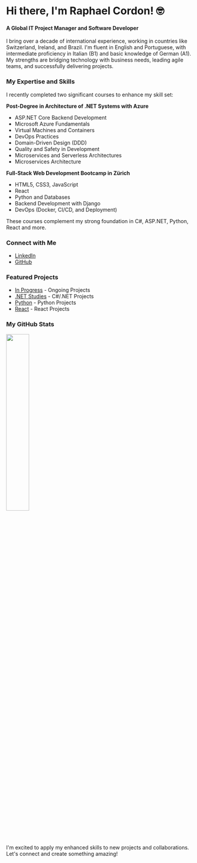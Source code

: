 # Hi there, I'm Raphael Cordon! 🤓

#### A Global IT Project Manager and Software Developer

I bring over a decade of international experience, working in countries like Switzerland, Ireland, and Brazil. I'm fluent in English and Portuguese, with intermediate proficiency in Italian (B1) and basic knowledge of German (A1). My strengths are bridging technology with business needs, leading agile teams, and successfully delivering projects.

### My Expertise and Skills

I recently completed two significant courses to enhance my skill set:

**Post-Degree in Architecture of .NET Systems with Azure**
- ASP.NET Core Backend Development
- Microsoft Azure Fundamentals
- Virtual Machines and Containers
- DevOps Practices
- Domain-Driven Design (DDD)
- Quality and Safety in Development
- Microservices and Serverless Architectures
- Microservices Architecture

**Full-Stack Web Development Bootcamp in Zürich**
- HTML5, CSS3, JavaScript
- React
- Python and Databases
- Backend Development with Django
- DevOps (Docker, CI/CD, and Deployment)

These courses complement my strong foundation in C#, ASP.NET, Python, React and more.

### Connect with Me

- [LinkedIn](https://linkedin.com/in/raphael-cordon)
- [GitHub](https://github.com/raphaelcordon)

### Featured Projects

- [In Progress](https://github.com/stars/raphaelcordon/lists/in-progress) - Ongoing Projects
- [.NET Studies](https://github.com/stars/raphaelcordon/lists/net-studies) - C#/.NET Projects
- [Python](https://github.com/stars/raphaelcordon/lists/python) - Python Projects
- [React](https://github.com/stars/raphaelcordon/lists/react) - React Projects

### My GitHub Stats

<div>
  <a href="https://github.com/raphaelcordon">
    <img width=35% src="https://github-readme-stats.vercel.app/api/top-langs/?username=raphaelcordon&theme=github_dark">
  </a>
</div>

I'm excited to apply my enhanced skills to new projects and collaborations. Let's connect and create something amazing!
